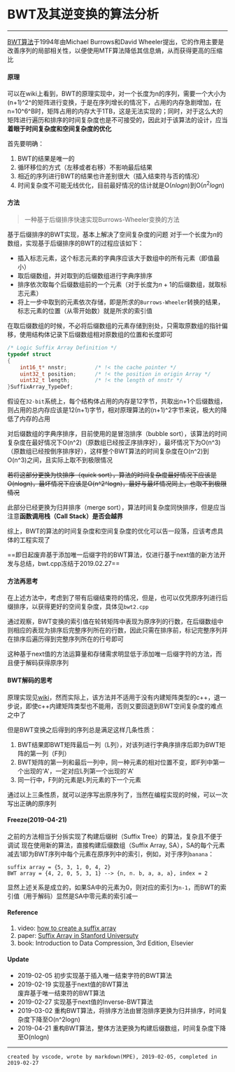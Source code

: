 # BWT及其逆变换的算法分析

---

[BWT算法](https://en.wikipedia.org/wiki/Burrows%E2%80%93Wheeler_transform)于1994年由Michael Burrows和David Wheeler提出，它的作用主要是改善序列的局部相关性，以便使用MTF算法降低其信息熵，从而获得更高的压缩比

#### 原理
可以在wiki上看到，BWT的原理实现中，对一个长度为n的序列，需要一个大小为(n+1)^2^的矩阵进行变换，于是在序列增长的情况下，占用的内存急剧增加，在n=10^6^B时，矩阵占用的内存大于1TB，这是无法实现的；同时，对于这么大的矩阵进行遍历和排序的时间复杂度也是不可接受的，因此对于该算法的设计，应当**着眼于时间复杂度和空间复杂度的优化**

首先要明确：
1. BWT的结果是唯一的
2. 循环移位的方式（左移或者右移）不影响最后结果
3. 相近的序列进行BWT的结果也许差别很大（插入结束符与否的情况）
4. 时间复杂度不可能无线优化，目前最好情况的估计就是O($nlogn$)到O($n^2logn$)

#### 方法
> 一种基于后缀排序快速实现Burrows-Wheeler变换的方法

基于后缀排序的BWT实现，基本上解决了空间复杂度的问题
对于一个长度为$n$的数组，实现基于后缀排序的BWT的过程应该如下：
+ 插入标志元素，这个标志元素的字典序应该大于数组中的所有元素（即值最小） 
+ 取后缀数组，并对取到的后缀数组进行字典序排序
+ 排序依次取每个后缀数组前的一个元素（对于长度为$n+1$的后缀数组，就取标志元素）
+ 将上一步中取到的元素依次存储，即是所求的`Burrows-Wheeler`转换的结果，标志元素的位置（从零开始数）就是所求的索引值  

在取后缀数组的时候，不必将后缀数组的元素存储到别处，只需取原数组的指针偏移，使用结构体记录下后缀数组相对原数组的位置和长度即可
```c++
/* Logic Suffix Array Definition */
typedef struct 
{
	int16_t* nnstr;			/* !< the cache pointer */
	uint32_t position;		/* !< the position in origin Array */
	uint32_t length;		/* !< the length of nnstr */
}SuffixArray_TypeDef;
```
假设在`32-bit`系统上，每个结构体占用的内存是12字节，共取出n+1个后缀数组，则占用的总内存应该是12(n+1)字节，相对原理算法的(n+1)^2字节来说，极大的降低了内存的占用

对后缀数组的字典序排序，目前使用的是冒泡排序（bubble sort），该算法的时间复杂度在最好情况下O(n\^2)（原数组已经按正序排序好），最坏情况下为O(n\^3)（原数组已经按倒序排序好），这样整个BWT算法的时间复杂度在O(n\^2)到O(n^3)之间，且实际上取不到极限情况

~~若将这部分更换为快排序（quick sort），算法的时间复杂度最好情况下应该是O(nlogn)，最坏情况下应该是O(n^2^logn)，最好与最坏情况同上，也取不到极限情况~~

此部分已经更换为归并排序（merge sort），算法时间复杂度同快排序，但是应当注意**函数调用栈（Call Stack）是否会越界**

综上，BWT的算法的时间复杂度和空间复杂度的优化可以告一段落，应该考虑具体的工程实现了

==即日起废弃基于添加唯一后缀字符的BWT算法，仅进行基于next值的新方法开发与总结，bwt.cpp冻结于2019.02.27==

#### 方法再思考
在上述方法中，考虑到了带有后缀结束符的情况，但是，也可以仅凭原序列进行后缀排序，以获得更好的空间复杂度，具体见`bwt2.cpp`

通过观察，BWT变换的索引值在轮转矩阵中表现为原序列的行数，在后缀数组中则相应的表现为排序后完整序列所在的行数，因此只需在排序前，标记完整序列并在排序后遍历得到完整序列所在的行号即可 

这种基于next值的方法运算量和存储需求明显低于添加唯一后缀字符的方法，而且便于解码获得原序列

#### BWT解码的思考
原理实现见[wiki](https://en.wikipedia.org/wiki/Burrows%E2%80%93Wheeler_transform)，然而实际上，该方法并不适用于没有内建矩阵类型的c++，退一步说，即使c++内建矩阵类型也不能用，否则又要回退到BWT空间复杂度的难点之中了

但是BWT变换之后得到的序列总是满足这样几条性质：

1. BWT结果即BWT矩阵最后一列（L列），对该列进行字典序排序后即为BWT矩阵的第一列（F列）
2. BWT矩阵的第一列和最后一列中，同一种元素的相对位置不变，即F列中第一个出现的‘A'，一定对应L列第一个出现的'A'
3. 同一行中，F列的元素是L列元素的下一个元素  

通过以上三条性质，就可以逆序写出原序列了，当然在编程实现的时候，可以一次写出正确的原序列

#### Freeze(2019-04-21)
之前的方法相当于分拆实现了构建后缀树（Suffix Tree）的算法，复杂且不便于调试
现在使用新的算法，直接构建后缀数组（Suffix Array, SA），SA的每个元素减去1即为BWT序列中每个元素在原序列中的索引，例如，对于序列`banana`：
```
suffix array = {5, 3, 1, 0, 4, 2}
BWT array = {4, 2, 0, 5, 3, 1} --> {n, n. b, a, a, a}, index = 2
```
显然上述关系是成立的，如果SA中的元素为0，则对应的索引为`n-1`，而BWT的索引值（用于解码）显然是SA中零元素的索引减一

#### Reference
1. video: [how to create a suffix array](https://www.youtube.com/watch?v=m2-N853rS6U)
2. paper: [Suffix Array in Stanford Universuty](https://web.stanford.edu/class/cs97si/suffix-array.pdf)
3. book: Introduction to Data Compression, 3rd Edition, Elsevier

#### Update
+ 2019-02-05
初步实现基于插入唯一结束字符的BWT算法  
+ 2019-02-19 
实现基于next值的BWT算法  
废弃基于唯一结束符的BWT算法  
+ 2019-02-27
实现基于next值的Inverse-BWT算法  
+ 2019-03-02
重构BWT算法，将排序方法由冒泡排序更换为归并排序，时间复杂度下降至O(n^2logn)
+ 2019-04-21
重构BWT算法，整体方法更换为构建后缀数组，时间复杂度下降至O(nlogn)

---
`created by vscode, wrote by markdown(MPE), 2019-02-05, completed in 2019-02-27`